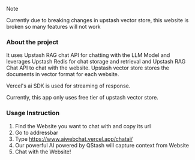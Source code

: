 
> [!NOTE]
> Currently due to breaking changes in upstash vector store, this website is broken so many features will not work
### About the project


It uses Upstash RAG chat API for chatting with the LLM Model and leverages Upstash Redis for chat storage and retrieval and Upstash RAG Chat API to chat with the website. Upstash vector store stores the documents in vector format for each website. 

Vercel's ai SDK is used for streaming of response.

Currently, this app only uses free tier of upstash vector store. 

### Usage Instruction
1. Find the Website you want to chat with and copy its url
2. Go to addressbar
3. Type https://www.aiwebchat.vercel.app/chatai/<url>
4. Our powerful AI powered by QStash will capture context from Website
5. Chat with the Website!
